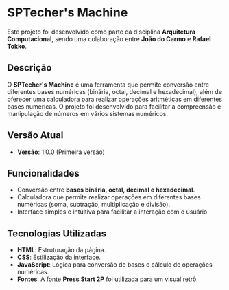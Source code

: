 # SPTecher's Machine

Este projeto foi desenvolvido como parte da disciplina **Arquitetura Computacional**, sendo uma colaboração entre **João do Carmo** e **Rafael Tokko**.

## Descrição

O **SPTecher's Machine** é uma ferramenta que permite conversão entre diferentes bases numéricas (binária, octal, decimal e hexadecimal), além de oferecer uma calculadora para realizar operações aritméticas em diferentes bases numéricas. O projeto foi desenvolvido para facilitar a compreensão e manipulação de números em vários sistemas numéricos.

## Versão Atual

- **Versão**: 1.0.0 (Primeira versão)

## Funcionalidades

- Conversão entre **bases binária, octal, decimal e hexadecimal**.
- Calculadora que permite realizar operações em diferentes bases numéricas (soma, subtração, multiplicação e divisão).
- Interface simples e intuitiva para facilitar a interação com o usuário.

## Tecnologias Utilizadas

- **HTML**: Estruturação da página.
- **CSS**: Estilização da interface.
- **JavaScript**: Lógica para conversão de bases e cálculo de operações numéricas. 
- **Fontes**: A fonte **Press Start 2P** foi utilizada para um visual retrô.
